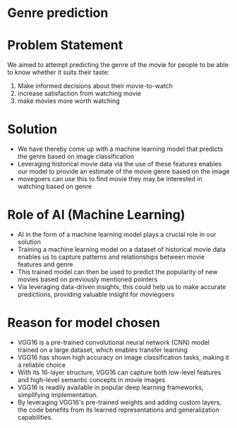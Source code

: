 # Genre prediction

# Problem Statement
We aimed to attempt predicting the genre of the movie for people to be able to know whether it suits their taste:
1. Make informed decisions about their movie-to-watch
2. increase satisfaction from watching movie
3. make movies more worth watching

# Solution
- We have thereby come up with a machine learning model that predicts the genre based on image classification
- Leveraging historical movie data via the use of these features enables our model to provide an estimate of the movie genre based on the image
- movegoers can use this to find movie they may be interested in watching based on genre

# Role of AI (Machine Learning)
- AI in the form of a machine learning model plays a crucial role in our solution
- Training a machine learning model on a dataset of historical movie data enables us to capture patterns and relationships between movie features and genre
- This trained model can then be used to predict the popularity of new movies based on previously mentioned pointers
- Via leveraging data-driven insights, this could help us to make accurate predictions, providing valuable insight for moviegoers

# Reason for model chosen
- VGG16 is a pre-trained convolutional neural network (CNN) model trained on a large dataset, which enables transfer learning
- VGG16 has shown high accuracy on image classification tasks, making it a reliable choice
- With its 16-layer structure, VGG16 can capture both low-level features and high-level semantic concepts in movie images
- VGG16 is readily available in popular deep learning frameworks, simplifying implementation.
- By leveraging VGG16's pre-trained weights and adding custom layers, the code benefits from its learned representations and generalization capabilities.

